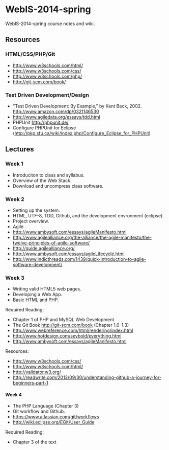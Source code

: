 # WebIS-2014-spring #

WebIS-2014-spring course notes and wiki.

## Resources ##

### HTML/CSS/PHP/Git ###
 * http://www.w3schools.com/html/
 * http://www.w3schools.com/css/
 * http://www.w3schools.com/php/
 * http://git-scm.com/book/

### Test Driven Development/Design ###
 * "Test Driven Development: By Example," by Kent Beck, 2002. http://www.amazon.com/dp/0321146530
 * http://www.agiledata.org/essays/tdd.html
 * PHPUnit http://phpunit.de/
 * Configure PHPUnit for Eclipse (http://pkp.sfu.ca/wiki/index.php/Configure_Eclipse_for_PHPUnit)

## Lectures ##

### Week 1
 * Introduciton to class and syllabus.
 * Overview of the Web Stack.
 * Download and uncompress class software.

### Week 2
 * Setting up the system.
 * HTML, UTF-8, TDD, Github, and the development envronment (eclipse).
 * Project overview.
 * Agile
  * http://www.ambysoft.com/essays/agileManifesto.html 
  * http://www.agilealliance.org/the-alliance/the-agile-manifesto/the-twelve-principles-of-agile-software/
  * http://guide.agilealliance.org/ 
  * http://www.ambysoft.com/essays/agileLifecycle.html
  * http://www.indicthreads.com/1439/quick-introduction-to-agile-software-development/

### Week 3
 * Writing valid HTML5 web pages.
 * Developing a Web App.
 * Basic HTML and PHP.

Required Reading:
 * Chapter 1 of PHP and MySQL Web Development
 * The Git Book http://git-scm.com/book (Chapter 1.0-1.3)
 * http://www.webreference.com/html/rendering/index.html
 * http://www.hotdesign.com/seybold/everything.html
 * http://www.ambysoft.com/essays/agileManifesto.html

Resources:
 * http://www.w3schools.com/css/
 * http://www.w3schools.com/html/
 * http://validator.w3.org/
 * http://readwrite.com/2013/09/30/understanding-github-a-journey-for-beginners-part-1

#### Week 4
 * The PHP Language (Chapter 3)
 * Git workflow and Github.
  * https://www.atlassian.com/git/workflows
  * http://wiki.eclipse.org/EGit/User_Guide

Required Reading:
 * Chapter 3 of the text
